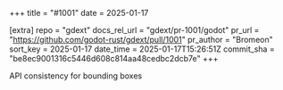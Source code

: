 +++
title = "#1001"
date = 2025-01-17

[extra]
repo = "gdext"
docs_rel_url = "gdext/pr-1001/godot"
pr_url = "https://github.com/godot-rust/gdext/pull/1001"
pr_author = "Bromeon"
sort_key = 2025-01-17
date_time = 2025-01-17T15:26:51Z
commit_sha = "be8ec9001316c5446d608c814aa48cedbc2dcb7e"
+++

API consistency for bounding boxes

